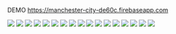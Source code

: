 DEMO https://manchester-city-de60c.firebaseapp.com


![](src/screenshot/Screen%20Shot%202018-12-17%20at%2015.59.07.png)
![](src/screenshot/Screen%20Shot%202018-12-17%20at%2015.59.13.png)
![](src/screenshot/Screen%20Shot%202018-12-17%20at%2015.59.17.png)
![](src/screenshot/Screen%20Shot%202018-12-17%20at%2015.59.20.png)
![](src/screenshot/Screen%20Shot%202018-12-17%20at%2015.59.26.png)
![](src/screenshot/Screen%20Shot%202018-12-17%20at%2015.59.29.png)
![](src/screenshot/Screen%20Shot%202018-12-17%20at%2015.59.33.png)
![](src/screenshot/Screen%20Shot%202018-12-17%20at%2015.59.37.png)
![](src/screenshot/Screen%20Shot%202018-12-17%20at%2015.59.40.png)
![](src/screenshot/Screen%20Shot%202018-12-17%20at%2015.59.46.png)
![](src/screenshot/Screen%20Shot%202018-12-17%20at%2016.27.12.png)
![](src/screenshot/Screen%20Shot%202018-12-17%20at%2016.27.33.png)
![](src/screenshot/Screen%20Shot%202018-12-17%20at%2016.27.38.png)
![](src/screenshot/Screen%20Shot%202018-12-17%20at%2016.27.41.png)
![](src/screenshot/Screen%20Shot%202018-12-17%20at%2016.27.43.png)
![](src/screenshot/Screen%20Shot%202018-12-17%20at%2016.27.49.png)
![](src/screenshot/Screen%20Shot%202018-12-17%20at%2016.27.53.png)
